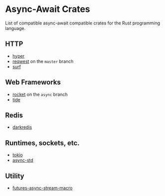 # Async-Await Crates

List of compatible async-await compatible crates for the Rust programming language.

## HTTP
- [hyper](https://docs.rs/hyper/latest)
- [reqwest](https://docs.rs/reqwest/latest) on the `master` branch
- [surf](https://docs.rs/surf/latest)

## Web Frameworks
- [rocket](https://docs.rs/rocket/latest/) on the `async` branch
- [tide](https://docs.rs/tide/latest/)

## Redis
- [darkredis](https://docs.rs/darkredis/latest)

## Runtimes, sockets, etc.

- [tokio](https://docs.rs/tokio/latest)
- [async-std](https://docs.rs/async-std/latest)

## Utility

- [futures-async-stream-macro](https://docs.rs/futures-async-stream-macro)
